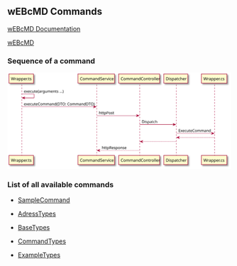 ## wEBcMD Commands

[wEBcMD Documentation](../Doc/README.md)

[wEBcMD](../README.md)

### Sequence of a command

![Sequence of a command](../Doc/CommandSequence.svg)


### List of all available commands

- [SampleCommand](../Doc/SampleCommand.md)

<!-- THIS IS GENERATED CODE. DO NOT CHANGE THIS SECTION  -->

- [AdressTypes](../Doc/Types/AdressTypes.md)

- [BaseTypes](../Doc/Types/BaseTypes.md)

- [CommandTypes](../Doc/Types/CommandTypes.md)

- [ExampleTypes](../Doc/Types/ExampleTypes.md)

<!--- HERE INSERT DOCUMENT LINK --->
<!-- THIS IS GENERATED CODE. DO NOT CHANGE THIS SECTION  -->
